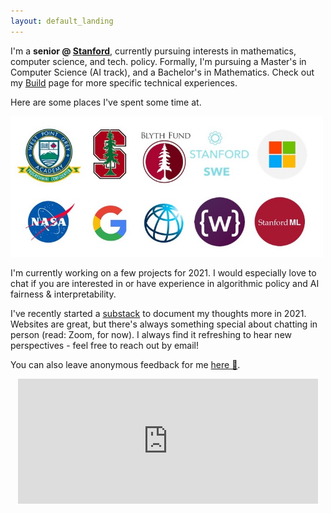 ```yaml
---
layout: default_landing
---
```


I'm a **senior @ [Stanford](https://profiles.stanford.edu/eva-zhang)**, currently pursuing interests in mathematics, computer science, and tech. policy. Formally, I'm pursuing a Master's in Computer Science (AI track), and a Bachelor's in Mathematics. Check out my [Build](https://www.evazhang.com/build) page for more specific technical experiences.

Here are some places I've spent some time at. 

<img src="images/Presentation1.jpg" width="500"/>

<!-- I've lived in Vancouver, Canada, Shanghai, China, and most recently Stanford, USA. 
 -->
<!-- **Things I'm prioritizing learning more about in 2020:** 

- algorithmic policy, especially regulatory trends on fairness
- large-scale healthcare digitization 
- digital infrastructure, trends in education in developing economies --> 
<!-- 
Courses I've enjoyed at Stanford include *Groups & Rings, Biodesign Ventures, Energy Policy, Deep Generative Models, Philosophy of Love, Neurodegeneration and Intracellular Trafficking, Stochastic Processes*, and *Computer Systems & Networking*.  -->

<!-- In a past life, I have spent a sizable amount of time travelling for Model UN and debate. Arguing with people has given me useful practice for defending my questionable (or so I have been told) [music](https://open.spotify.com/user/evazhung?si=zAJdV4WNRiWQr3CUW8qswQ) and productivity habits in college. I'm not putting these on the Internet for fear of reader retaliation, happy to chat more offline.  -->

I'm currently working on a few projects for 2021. I would especially love to chat if you are interested in or have experience in algorithmic policy and AI fairness & interpretability. 

<!-- When choosing work, I prioritize learning. -->

I've recently started a [substack](https://evaz.substack.com) to document my thoughts more in 2021. Websites are great, but there's always something special about chatting in person (read: Zoom, for now). I always find it refreshing to hear new perspectives - feel free to reach out by email! 

You can also leave anonymous feedback for me [here 💭](https://www.evazhang.com/feedback/). 

<div style="display: flex; justify-content: center;">
    <iframe src="https://evaz.substack.com/embed" width="480" height="200" style="border:0px solid #EEE; background:white;" frameborder="0" scrolling="no"></iframe>
</div> 
